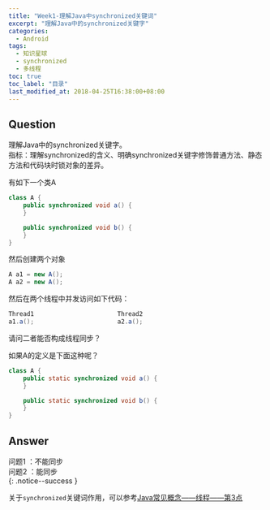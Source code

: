 ```yaml
---
title: "Week1-理解Java中synchronized关键词"
excerpt: "理解Java中的synchronized关键字"
categories:
  - Android
tags:
  - 知识星球
  - synchronized
  - 多线程
toc: true
toc_label: "目录"
last_modified_at: 2018-04-25T16:38:00+08:00
---
```


## Question
理解Java中的synchronized关键字。  
指标：理解synchronized的含义、明确synchronized关键字修饰普通方法、静态方法和代码块时锁对象的差异。

有如下一个类A
```java
class A {
    public synchronized void a() {
    }

    public synchronized void b() {
    }
}
```

然后创建两个对象
```java
A a1 = new A();
A a2 = new A();
```

然后在两个线程中并发访问如下代码：
```java
Thread1                       Thread2
a1.a();                       a2.a();
```

请问二者能否构成线程同步？

如果A的定义是下面这种呢？
```java
class A {
    public static synchronized void a() {
    }

    public static synchronized void b() {
    }
}
```

## Answer

问题1 ：不能同步  
问题2 ：能同步  
{: .notice--success }

关于`synchronized`关键词作用，可以参考[Java常见概念——线程——第3点](/java/java-foundation/#6-%E7%BA%BF%E7%A8%8B)
